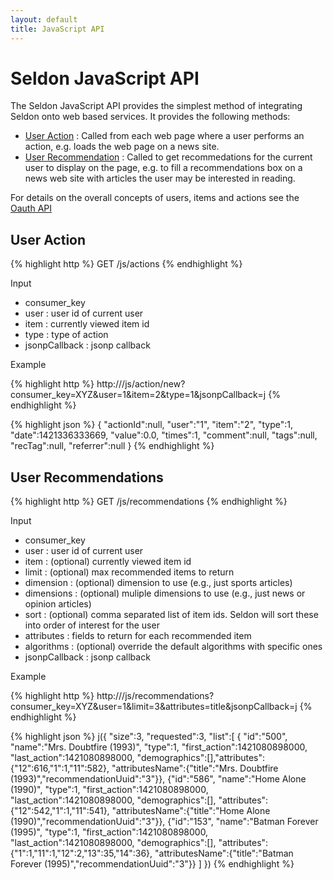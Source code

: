```yaml
---
layout: default
title: JavaScript API
---
```


# Seldon JavaScript API

The Seldon JavaScript API provides the simplest method of integrating Seldon onto web based services. It provides the following methods:

* [User Action](#actions) : Called from each web page where a user performs an action, e.g. loads the web page on a news site.
* [User Recommendation](#recommendations) : Called to get recommedations for the current user to display on the page, e.g. to fill a recommendations box on a news web site with articles the user may be interested in reading. 

For details on the overall concepts of users, items and actions see the [Oauth API](api-oauth.html)

## User Action <a name="actions"></a>

{% highlight http %}
GET     /js/actions
{% endhighlight %}

Input

* consumer_key 
* user : user id of current user 
* item : currently viewed item id
* type : type of action
* jsonpCallback : jsonp callback

Example

{% highlight http %}
http://<HOST>/js/action/new?consumer_key=XYZ&user=1&item=2&type=1&jsonpCallback=j
{% endhighlight %}


{% highlight json %}
{
	"actionId":null,
	"user":"1",
	"item":"2",
	"type":1,
	"date":1421336333669,
	"value":0.0,
	"times":1,
	"comment":null,
	"tags":null,
	"recTag":null,
	"referrer":null
}
{% endhighlight %}	

## User Recommendations <a name="recommendations"></a>

{% highlight http %}
GET     /js/recommendations
{% endhighlight %}

Input

* consumer_key 
* user : user id of current user 
* item : (optional) currently viewed item id
* limit :  (optional) max recommended items to return
* dimension : (optional) dimension to use (e.g., just sports articles) 
* dimensions : (optional) muliple dimensions to use (e.g., just news or opinion articles) 
* sort : (optional) comma separated list of item ids. Seldon will sort these into order of interest for the user
* attributes : fields to return for each recommended item
* algorithms : (optional) override the default algorithms with specific ones
* jsonpCallback : jsonp callback

Example

{% highlight http %}
http://<HOST>/js/recommendations?consumer_key=XYZ&user=1&limit=3&attributes=title&jsonpCallback=j
{% endhighlight %}

{% highlight json %}
j({
	"size":3,
	"requested":3,
	"list":[
		{
		"id":"500",
		"name":"Mrs. Doubtfire (1993)",
		"type":1,
		"first_action":1421080898000,
		"last_action":1421080898000,
		"demographics":[],"attributes":{"12":616,"1":1,"11":582},
		"attributesName":{"title":"Mrs. Doubtfire (1993)","recommendationUuid":"3"}},
		{"id":"586",
		"name":"Home Alone (1990)",
		"type":1,
		"first_action":1421080898000,
		"last_action":1421080898000,
		"demographics":[],
		"attributes":{"12":542,"1":1,"11":541},
		"attributesName":{"title":"Home Alone (1990)","recommendationUuid":"3"}},
		{"id":"153",
		"name":"Batman Forever (1995)",
		"type":1,
		"first_action":1421080898000,
		"last_action":1421080898000,
		"demographics":[],
		"attributes":{"1":1,"11":1,"12":2,"13":35,"14":36},
		"attributesName":{"title":"Batman Forever (1995)","recommendationUuid":"3"}}
		]
})
{% endhighlight %}	


